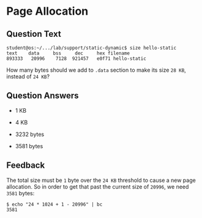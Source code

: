 # Page Allocation

## Question Text

```console
student@os:~/.../lab/support/static-dynamic$ size hello-static
text    data     bss     dec     hex filename
893333   20996    7128  921457   e0f71 hello-static
```

How many bytes should we add to `.data` section to make its size `28 KB`, instead of `24 KB`?

## Question Answers

- 1 KB

- 4 KB

- 3232 bytes

+ 3581 bytes

## Feedback

The total size must be `1` byte over the `24 KB` threshold to cause a new page allocation.
So in order to get that past the current size of `20996`, we need `3581` bytes:

```console
$ echo "24 * 1024 + 1 - 20996" | bc
3581
```
